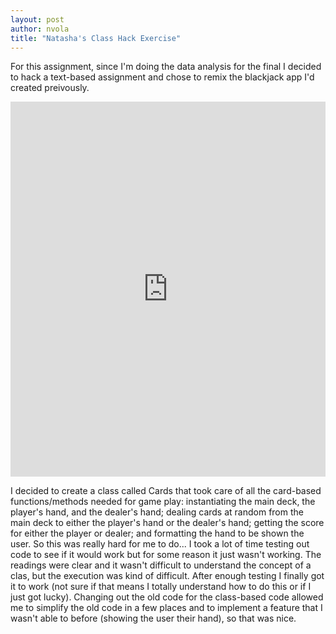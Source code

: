 ```yaml
---
layout: post
author: nvola
title: "Natasha's Class Hack Exercise"
---
```


For this assignment, since I'm doing the data analysis for the final I decided to hack a text-based assignment and chose to remix the blackjack app I'd created preivously.

<iframe src="https://trinket.io/embed/python/52feaa7b9f" width="100%" height="600" frameborder="0" marginwidth="0" marginheight="0" allowfullscreen></iframe>


I decided to create a class called Cards that took care of all the card-based functions/methods needed for game play: instantiating the main deck, the player's hand, and the dealer's hand; dealing cards at random from the main deck to either the player's hand or the dealer's hand; getting the score for either the player or dealer; and formatting the hand to be shown the user. So this was really hard for me to do... I took a lot of time testing out code to see if it would work but for some reason it just wasn't working. The readings were clear and it wasn't difficult to understand the concept of a clas, but the execution was kind of difficult. After enough testing I finally got it to work (not sure if that means I totally understand how to do this or if I just got lucky). Changing out the old code for the class-based code allowed me to simplify the old code in a few places and to implement a feature that I wasn't able to before (showing the user their hand), so that was nice.
